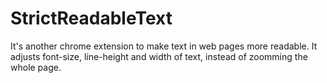 StrictReadableText
==================

It's another chrome extension to make text in web pages more readable. It adjusts font-size, line-height and width of text, instead of zoomming the whole page.